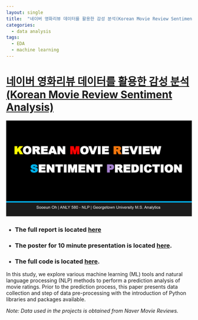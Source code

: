```yaml
---
layout: single
title:  "네이버 영화리뷰 데이터를 활용한 감성 분석(Korean Movie Review Sentiment Analysis)"
categories:
  - data analysis
tags:
  - EDA
  - machine learning
---
```


# [네이버 영화리뷰 데이터를 활용한 감성 분석 (Korean Movie Review Sentiment Analysis)](https://github.com/sooeun67/NLP/blob/master/korean_movie_project/aboutme.md)
![movie](../images/2020-01-09-korean-movie-review-sentiment-analysis/movie.jpeg)
- ### The full report is located [here](https://github.com/sooeun67/NLP/blob/master/korean_movie_project/korean_movie_paper.pdf)
- ### The poster for 10 minute presentation is located [here](https://github.com/sooeun67/NLP/blob/master/korean_movie_project/korean_movie_poster.pdf).
- ### The full code is located [here](https://github.com/sooeun67/NLP/blob/master/korean_movie_project/korean_movie.ipynb).

In this study, we explore various machine learning (ML) tools and natural language processing (NLP) methods to perform a prediction analysis of movie ratings. Prior to the prediction process, this paper presents data collection and step of data pre-processing with the introduction of Python libraries and packages available.

*Note: Data used in the projects is obtained from Naver Movie Reviews.*